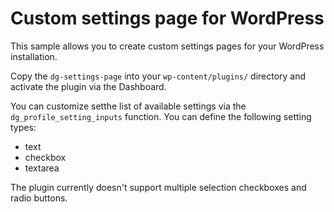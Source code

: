 <h1>Custom settings page for WordPress</h1>
<p>This sample allows you to create custom settings pages for your WordPress installation.</p>
<p>Copy the <code>dg-settings-page</code> into your <code>wp-content/plugins/</code> directory and activate the plugin via the Dashboard.</p>
<p>You can customize setthe list of available settings via the <code>dg_profile_setting_inputs</code> function. You can define the following setting types:</p>
<ul>
    <li>text</li>
    <li>checkbox</li>
    <li>textarea</li>
</ul>
<p>The plugin currently doesn't support multiple selection checkboxes and radio buttons.</p>
